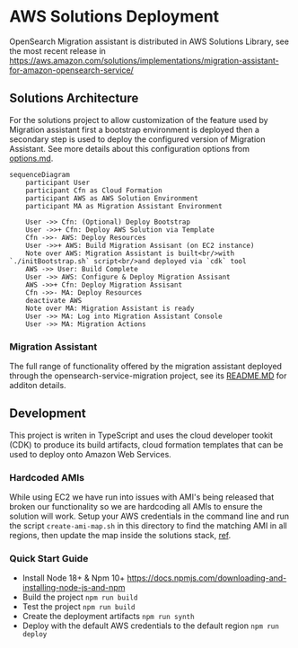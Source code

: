 # AWS Solutions Deployment

OpenSearch Migration assistant is distributed in AWS Solutions Library, see the most recent release in https://aws.amazon.com/solutions/implementations/migration-assistant-for-amazon-opensearch-service/

## Solutions Architecture

For the solutions project to allow customization of the feature used by Migration assistant first a bootstrap environment is deployed then a secondary step is used to deploy the configured version of Migration Assistant.  See more details about this configuration options from [options.md](../cdk/opensearch-service-migration/options.md).

```mermaid
sequenceDiagram
    participant User
    participant Cfn as Cloud Formation
    participant AWS as AWS Solution Environment
    participant MA as Migration Assistant Environment

    User ->> Cfn: (Optional) Deploy Bootstrap
    User ->>+ Cfn: Deploy AWS Solution via Template
    Cfn ->>- AWS: Deploy Resources
    User ->>+ AWS: Build Migration Assisant (on EC2 instance)
    Note over AWS: Migration Assistant is built<br/>with `./initBootstrap.sh` script<br/>and deployed via `cdk` tool
    AWS ->> User: Build Complete
    User ->> AWS: Configure & Deploy Migration Assisant 
    AWS ->>+ Cfn: Deploy Migration Assisant
    Cfn ->>- MA: Deploy Resources
    deactivate AWS
    Note over MA: Migration Assistant is ready
    User ->> MA: Log into Migration Assistant Console
    User ->> MA: Migration Actions
```

### Migration Assistant

The full range of functionality offered by the migration assistant deployed through the opensearch-service-migration project, see its [README.MD](../cdk/opensearch-service-migration/README.md) for additon details.

## Development

This project is writen in TypeScript and uses the cloud developer tookit (CDK) to produce its build artifacts, cloud formation templates that can be used to deploy onto Amazon Web Services.

### Hardcoded AMIs

While using EC2 we have run into issues with AMI's being released that broken our functionality so we are hardcoding all AMIs to ensure the solution will work.  Setup your AWS credentials in the command line and run the script `create-ami-map.sh` in this directory to find the matching AMI in all regions, then update the map inside the solutions stack, [ref](./create-ami-map.sh).

### Quick Start Guide

* Install Node 18+ & Npm 10+ https://docs.npmjs.com/downloading-and-installing-node-js-and-npm
* Build the project `npm run build`
* Test the project `npm run build`
* Create the deployment artifacts `npm run synth`
* Deploy with the default AWS credentials to the default region `npm run deploy`